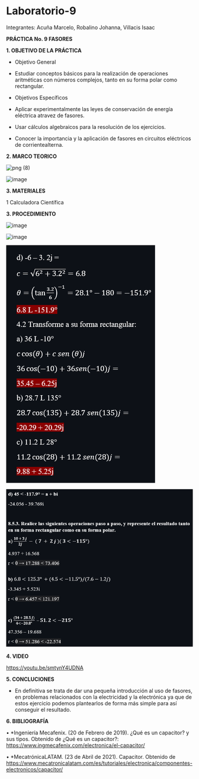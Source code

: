 # Laboratorio-9

Integrantes: Acuña Marcelo, Robalino Johanna, Villacis Isaac 

**PRÁCTICA No. 9 FASORES**

**1. OBJETIVO DE LA PRÁCTICA**

* Objetivo General

* Estudiar conceptos básicos para la realización de operaciones aritméticas con números complejos, tanto en su forma polar como rectangular.

* Objetivos Específicos 

* Aplicar experimentalmente las leyes de conservación de energía eléctrica atravez de fasores.

* Usar cálculos algebraicos para la resolución de los ejercicios.

* Conocer la importancia y la aplicación de fasores en circuitos eléctricos de corrientealterna.


**2. MARCO TEORICO**

![png (8)](https://user-images.githubusercontent.com/84789076/133170863-9189090d-fa74-4099-afc2-fdfe13493b51.png)

![image](https://user-images.githubusercontent.com/84789076/133171206-bb87da77-8fc5-42dc-b35c-b33fe8fac53a.png)


**3. MATERIALES**

  1 Calculadora Científica

**3. PROCEDIMIENTO**

![image](https://user-images.githubusercontent.com/84789076/133198094-7ce10b29-3f16-4e45-9791-35c6365901fc.png)

![image](https://user-images.githubusercontent.com/84789076/133198113-7c7ef457-183e-4ee4-bee5-979cb2687769.png)

![](FOTOS/LAB9.PNG)

![](Img/1.1.png)

**4. VIDEO**

https://youtu.be/smtynY4UDNA

**5. CONCLUCIONES**

*  En definitiva se trata de dar una pequeña introducción al uso de fasores, en problemas relacionados con la electricidad y la electrónica ya que de estos ejercicio podemos plantearlos de forma más simple para así conseguir el resultado.

**6. BIBLIOGRAFÍA**

•	*Ingeniería Mecafenix. (20 de Febrero de 2019). ¿Qué es un capacitor? y sus tipos. Obtenido de ¿Qué es un capacitor?: https://www.ingmecafenix.com/electronica/el-capacitor/

•	*MecatrónicaLATAM. (23 de Abril de 2021). Capacitor. Obtenido de https://www.mecatronicalatam.com/es/tutoriales/electronica/componentes-electronicos/capacitor/
